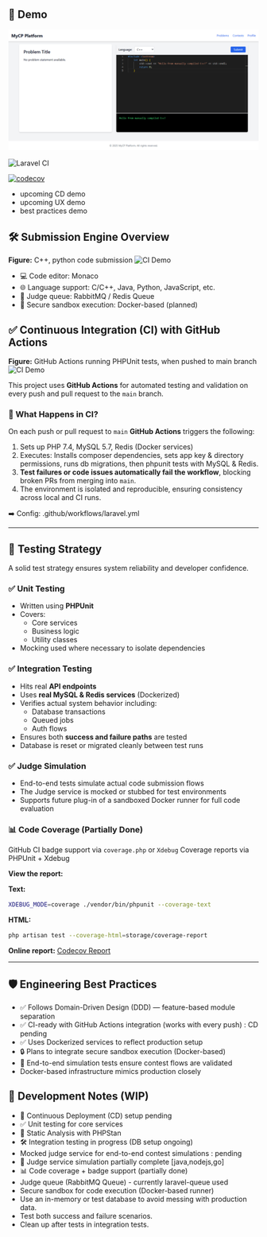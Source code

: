 ## 🚀 Demo

![Submission Screenshot](screenshots/submission-2025-05-19-04_39_24.png)

![Laravel CI](https://github.com/ShaonMajumder/competitive-programming-platform/actions/workflows/laravel.yml/badge.svg)

[![codecov](https://codecov.io/gh/ShaonMajumder/competitive-programming-platform/branch/main/graph/badge.svg)](https://codecov.io/gh/ShaonMajumder/competitive-programming-platform)

-   upcoming CD demo
-   upcoming UX demo
-   best practices demo

## 🛠️ Submission Engine Overview

**Figure:** C++, python code submission
![CI Demo](screenshots/cp_2025-05-19%2012-25-57.gif)

-   💻 Code editor: Monaco
-   🌐 Language support: C/C++, Java, Python, JavaScript, etc.
-   📩 Judge queue: RabbitMQ / Redis Queue
-   🧱 Secure sandbox execution: Docker-based (planned)

## ✅ Continuous Integration (CI) with GitHub Actions

**Figure:** GitHub Actions running PHPUnit tests, when pushed to main branch
![CI Demo](screenshots/ci_2025-05-19%2012-25-57.gif)

This project uses **GitHub Actions** for automated testing and validation on every push and pull request to the `main` branch.

### 🔄 What Happens in CI?

On each push or pull request to `main` **GitHub Actions** triggers the following:

1. Sets up PHP 7.4, MySQL 5.7, Redis (Docker services)
2. Executes: Installs composer dependencies, sets app key & directory permissions, runs db migrations, then phpunit tests with MySQL & Redis.
3. **Test failures or code issues automatically fail the workflow**, blocking broken PRs from merging into `main`.
4. The environment is isolated and reproducible, ensuring consistency across local and CI runs.

➡️ Config: .github/workflows/laravel.yml

---

## 🧪 Testing Strategy

A solid test strategy ensures system reliability and developer confidence.

### ✅ Unit Testing

-   Written using **PHPUnit**
-   Covers:
    -   Core services
    -   Business logic
    -   Utility classes
-   Mocking used where necessary to isolate dependencies

### ✅ Integration Testing

-   Hits real **API endpoints**
-   Uses **real MySQL & Redis services** (Dockerized)
-   Verifies actual system behavior including:
    -   Database transactions
    -   Queued jobs
    -   Auth flows
-   Ensures both **success and failure paths** are tested
-   Database is reset or migrated cleanly between test runs

### ✅ Judge Simulation

-   End-to-end tests simulate actual code submission flows
-   The Judge service is mocked or stubbed for test environments
-   Supports future plug-in of a sandboxed Docker runner for full code evaluation

### 📊 Code Coverage (Partially Done)

GitHub CI badge support via `coverage.php` or `Xdebug`
Coverage reports via PHPUnit + Xdebug

**View the report:**

**Text:**

```bash
XDEBUG_MODE=coverage ./vendor/bin/phpunit --coverage-text
```

**HTML:**

```bash
php artisan test --coverage-html=storage/coverage-report
```

**Online report:** [Codecov Report](https://app.codecov.io/gh/ShaonMajumder/competitive-programming-platform)

---

## 🛡️ Engineering Best Practices

-   ✅ Follows Domain-Driven Design (DDD) — feature-based module separation
-   ✅ CI-ready with GitHub Actions integration (works with every push) : CD pending
-   ✅ Uses Dockerized services to reflect production setup
-   🔒 Plans to integrate secure sandbox execution (Docker-based)
-   🧪 End-to-end simulation tests ensure contest flows are validated
-   Docker-based infrastructure mimics production closely

## 🧠 Development Notes (WIP)

-   🚧 Continuous Deployment (CD) setup pending
-   ✅ Unit testing for core services
-   🧹 Static Analysis with PHPStan
-   🛠️ Integration testing in progress (DB setup ongoing)
-   Mocked judge service for end-to-end contest simulations : pending
-   🔄 Judge service simulation partially complete [java,nodejs,go]
-   📊 Code coverage + badge support (partially done)
-   Judge queue (RabbitMQ Queue) - currently laravel-queue used
-   Secure sandbox for code execution (Docker-based runner)
-   Use an in-memory or test database to avoid messing with production data.
-   Test both success and failure scenarios.
-   Clean up after tests in integration tests.
